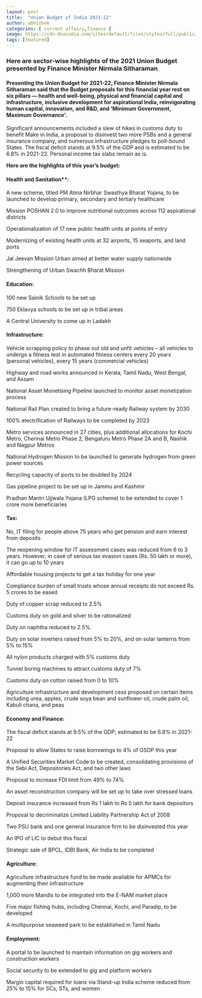 ```yaml
---
layout: post
title:  "Union Budget of India 2021-22"
author: abhishek
categories: [ current affairs,finance ]
image: https://cdn.dnaindia.com/sites/default/files/styles/full/public/2021/02/01/954297-budget2020.jpg
tags: [featured]
---
```


### Here are sector-wise highlights of the 2021 Union Budget presented by Finance Minister Nirmala Sitharaman
#### Presenting the Union Budget for 2021-22, Finance Minister Nirmala Sitharaman said that the Budget proposals for this financial year rest on six pillars — health and well-being, physical and financial capital and infrastructure, inclusive development for aspirational India, reinvigorating human capital, innovation, and R&D, and 'Minimum Government, Maximum Governance'. 

Significant announcements included a slew of hikes in customs duty to benefit Make in India, a proposal to disinvest two more PSBs and a general insurance company, and numerous infrastructure pledges to poll-bound States. The fiscal deficit stands at 9.5% of the GDP and is estimated to be 6.8% in 2021-22. Personal income tax slabs remain as is.  

**Here are the highlights of this year’s budget:**
#### Health and Sanitation**: 

A new scheme, titled PM Atma Nirbhar Swasthya Bharat Yojana, to be launched to develop primary, secondary and tertiary healthcare 


Mission POSHAN 2.0 to improve nutritional outcomes across 112 aspirational districts 


Operationalization of 17 new public health units at points of entry 

Modernizing of existing health units at 32 airports, 15 seaports, and land ports 

Jal Jeevan Mission Urban aimed at better water supply nationwide 

Strengthening of Urban Swachh Bharat Mission 

#### Education: 

100 new Sainik Schools to be set up 

750 Eklavya schools to be set up in tribal areas 

A Central University to come up in Ladakh 

#### Infrastructure: 

Vehicle scrapping policy to phase out old and unfit vehicles –  all vehicles to undergo a fitness test in automated fitness centers every 20 years (personal vehicles), every 15 years (commercial vehicles) 

Highway and road works announced in Kerala, Tamil Nadu, West Bengal, and Assam 

National Asset Monetising Pipeline launched to monitor asset monetization process 

National Rail Plan created to bring a future-ready Railway system by 2030 

100% electrification of Railways to be completed by 2023 

Metro services announced in 27 cities, plus additional allocations for Kochi Metro, Chennai Metro Phase 2, Bengaluru Metro Phase 2A and B, Nashik and Nagpur Metros 

National Hydrogen Mission to be launched to generate hydrogen from green power sources 

Recycling capacity of ports to be doubled by 2024 

Gas pipeline project to be set up in Jammu and Kashmir 

Pradhan Mantri Ujjwala Yojana (LPG scheme) to be extended to cover 1 crore more beneficiaries  

#### Tax: 

No, IT filing for people above 75 years who get pension and earn interest from deposits

The reopening window for IT assessment cases was reduced from 6 to 3 years. However, in case of serious tax evasion cases (Rs. 50 lakh or more), it can go up to 10 years 

Affordable housing projects to get a tax holiday for one year 

Compliance burden of small trusts whose annual receipts do not exceed Rs. 5 crores to be eased 

Duty of copper scrap reduced to 2.5% 

Customs duty on gold and silver to be rationalized 

Duty on naphtha reduced to 2.5%. 

Duty on solar inverters raised from 5% to 20%, and on solar lanterns from 5% to 15% 

All nylon products charged with 5% customs duty 

Tunnel boring machines to attract customs duty of 7% 

Customs duty on cotton raised from 0 to 10% 

Agriculture infrastructure and development cess proposed on certain items including urea, apples, crude soya bean and sunflower oil, crude palm oil, Kabuli chana, and peas

#### Economy and Finance: 

The fiscal deficit stands at 9.5% of the GDP; estimated to be 6.8% in 2021-22 

Proposal to allow States to raise borrowings to 4% of GSDP this year 

A Unified Securities Market Code to be created, consolidating provisions of the Sebi Act, Depositories Act, and two other laws 

Proposal to increase FDI limit from 49% to 74% 

An asset reconstruction company will be set up to take over stressed loans 

Deposit insurance increased from Rs 1 lakh to Rs 5 lakh for bank depositors 

Proposal to decriminalize Limited Liability Partnership Act of 2008 

Two PSU bank and one general insurance firm to be disinvested this year 

An IPO of LIC to debut this fiscal 

Strategic sale of BPCL, IDBI Bank, Air India to be completed 

#### Agriculture: 

Agriculture infrastructure fund  to be made available for APMCs for augmenting their infrastructure 

1,000 more Mandis to be integrated into the E-NAM market place 

Five major fishing hubs, including Chennai, Kochi, and Paradip, to be developed 

A multipurpose seaweed park to be established in Tamil Nadu 

#### Employment:

A portal to be launched to maintain information on gig workers and construction workers 

Social security to be extended to gig and platform workers 

Margin capital required for loans via Stand-up India scheme reduced from 25% to 15% for SCs, STs, and women

